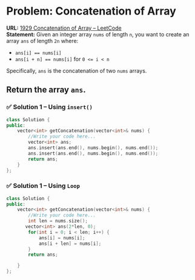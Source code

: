 # Problem: Concatenation of Array  

**URL:** [1929 Concatenation of Array – LeetCode](https://leetcode.com/problems/concatenation-of-array/)  
**Statement:** Given an integer array `nums` of length `n`, you want to create an array `ans` of length `2n` where:  

- `ans[i] == nums[i]`  
- `ans[i + n] == nums[i]` for `0 <= i < n`  

Specifically, `ans` is the concatenation of two `nums` arrays.  

Return the array `ans`.  
---

### ✅ Solution 1 – Using `insert()`  
```cpp
class Solution {
public:
    vector<int> getConcatenation(vector<int>& nums) {
        //Write your code here...
        vector<int> ans;
        ans.insert(ans.end(), nums.begin(), nums.end());
        ans.insert(ans.end(), nums.begin(), nums.end());
        return ans;
    }
};
```

### ✅ Solution 1 – Using `Loop`  
```cpp
class Solution {
public:
    vector<int> getConcatenation(vector<int>& nums) {
        //Write your code here...
        int len = nums.size();
       vector<int> ans(2*len, 0);
        for(int i = 0; i < len; i++) {
            ans[i] = nums[i];
            ans[i + len] = nums[i];
        }
        return ans;

    }
};
```